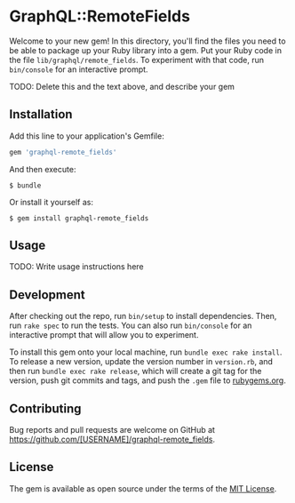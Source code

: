 # GraphQL::RemoteFields

Welcome to your new gem! In this directory, you'll find the files you need to be able to package up your Ruby library into a gem. Put your Ruby code in the file `lib/graphql/remote_fields`. To experiment with that code, run `bin/console` for an interactive prompt.

TODO: Delete this and the text above, and describe your gem

## Installation

Add this line to your application's Gemfile:

```ruby
gem 'graphql-remote_fields'
```

And then execute:

    $ bundle

Or install it yourself as:

    $ gem install graphql-remote_fields

## Usage

TODO: Write usage instructions here

## Development

After checking out the repo, run `bin/setup` to install dependencies. Then, run `rake spec` to run the tests. You can also run `bin/console` for an interactive prompt that will allow you to experiment.

To install this gem onto your local machine, run `bundle exec rake install`. To release a new version, update the version number in `version.rb`, and then run `bundle exec rake release`, which will create a git tag for the version, push git commits and tags, and push the `.gem` file to [rubygems.org](https://rubygems.org).

## Contributing

Bug reports and pull requests are welcome on GitHub at https://github.com/[USERNAME]/graphql-remote_fields.

## License

The gem is available as open source under the terms of the [MIT License](https://opensource.org/licenses/MIT).
